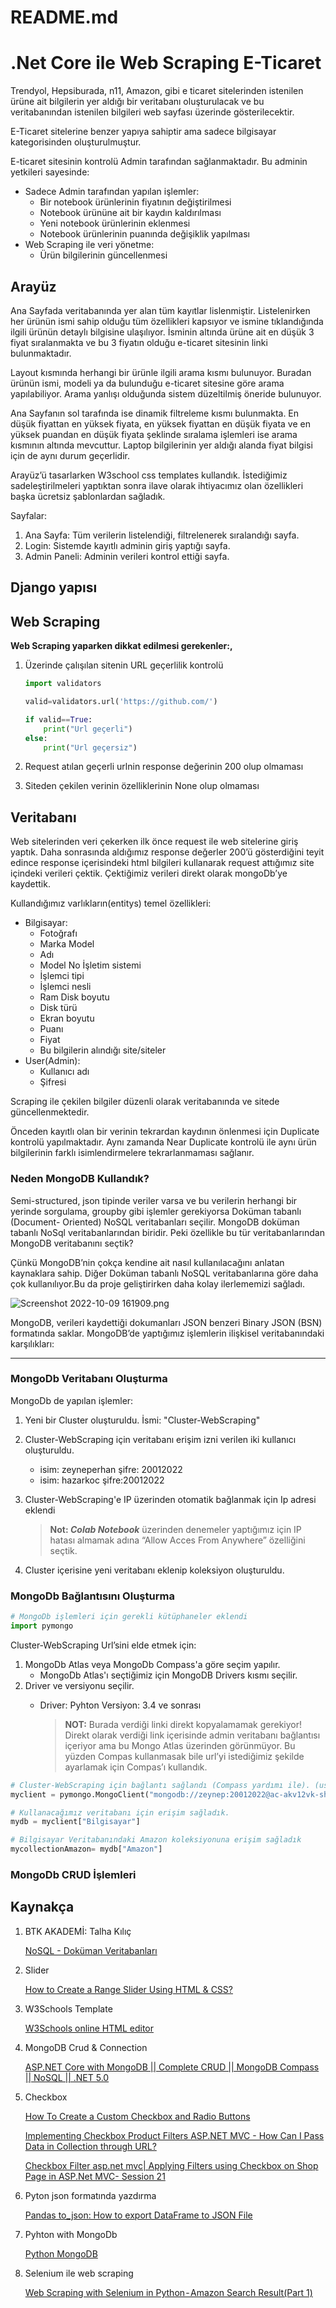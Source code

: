 # README.md

# .Net Core ile Web Scraping E-Ticaret

Trendyol, Hepsiburada, n11, Amazon, gibi e ticaret sitelerinden istenilen ürüne ait bilgilerin yer aldığı bir veritabanı oluşturulacak ve bu veritabanından istenilen bilgileri web sayfası üzerinde gösterilecektir.

E-Ticaret sitelerine benzer yapıya sahiptir ama sadece bilgisayar kategorisinden oluşturulmuştur.

E-ticaret sitesinin kontrolü Admin tarafından sağlanmaktadır. Bu adminin yetkileri sayesinde:

- Sadece Admin tarafından yapılan işlemler:
    - Bir notebook ürünlerinin fiyatının değiştirilmesi
    - Notebook ürününe ait bir kaydın kaldırılması
    - Yeni notebook ürünlerinin eklenmesi
    - Notebook ürünlerinin puanında değişiklik yapılması
- Web Scraping ile veri yönetme:
    - Ürün bilgilerinin güncellenmesi

## Arayüz

Ana Sayfada veritabanında yer alan tüm kayıtlar lislenmiştir. Listelenirken her ürünün ismi sahip olduğu tüm özellikleri kapsıyor ve ismine tıklandığında ilgili ürünün detaylı bilgisine ulaşılıyor. İsminin altında ürüne ait en düşük 3 fiyat sıralanmakta ve bu 3 fiyatın olduğu e-ticaret sitesinin linki bulunmaktadır.

Layout kısmında herhangi bir ürünle ilgili arama kısmı bulunuyor. Buradan ürünün ismi, modeli ya da bulunduğu e-ticaret sitesine göre arama yapılabiliyor. Arama yanlışı olduğunda sistem düzeltilmiş öneride bulunuyor.

Ana Sayfanın sol tarafında ise dinamik filtreleme kısmı bulunmakta. En düşük fiyattan en yüksek fiyata, en yüksek fiyattan en düşük fiyata ve en 
yüksek puandan en düşük fiyata şeklinde sıralama işlemleri ise arama kısmının altında mevcuttur. Laptop bilgilerinin yer aldığı alanda fiyat bilgisi için de aynı durum geçerlidir.

Arayüz’ü tasarlarken W3school css templates kullandık. İstediğimiz sadeleştirilmeleri yaptıktan sonra ilave olarak ihtiyacımız olan özellikleri başka ücretsiz şablonlardan sağladık.

Sayfalar: 

1. Ana Sayfa: Tüm verilerin listelendiği, filtrelenerek sıralandığı sayfa.
2. Login: Sistemde kayıtlı adminin giriş yaptığı sayfa.
3. Admin Paneli: Adminin verileri kontrol ettiği sayfa.

## Django yapısı

## Web Scraping

**Web Scraping yaparken dikkat edilmesi gerekenler:,**

1. Üzerinde çalışılan sitenin URL geçerlilik kontrolü
    
    ```python
    import validators
    
    valid=validators.url('https://github.com/')
    
    if valid==True:
        print("Url geçerli")
    else:
        print("Url geçersiz")
    ```
    
2. Request atılan geçerli urlnin response değerinin 200 olup olmaması
3. Siteden çekilen verinin özelliklerinin None olup olmaması

## Veritabanı

Web sitelerinden veri çekerken ilk önce request ile web sitelerine giriş yaptık. Daha sonrasında aldığımız response değerler 200’ü gösterdiğini teyit edince response içerisindeki html bilgileri kullanarak request attığımız site içindeki verileri çektik. Çektiğimiz verileri direkt olarak mongoDb’ye kaydettik.

Kullandığımız varlıkların(entitys) temel özellikleri: 

- Bilgisayar:
    - Fotoğrafı
    - Marka Model
    - Adı
    - Model No İşletim sistemi
    - İşlemci tipi
    - İşlemci nesli
    - Ram Disk boyutu
    - Disk türü
    - Ekran boyutu
    - Puanı
    - Fiyat
    - Bu bilgilerin alındığı site/siteler
- User(Admin):
    - Kullanıcı adı
    - Şifresi

Scraping ile çekilen bilgiler düzenli olarak veritabanında ve sitede güncellenmektedir. 

Önceden kayıtlı olan bir verinin tekrardan kaydının önlenmesi için Duplicate kontrolü yapılmaktadır. Aynı zamanda Near Duplicate kontrolü ile aynı ürün bilgilerinin farklı isimlendirmelere tekrarlanmaması sağlanır. 

### Neden MongoDB Kullandık?

Semi-structured, json tipinde veriler varsa ve bu verilerin herhangi bir yerinde sorgulama, groupby gibi işlemler gerekiyorsa Doküman tabanlı (Document- Oriented) NoSQL veritabanları seçilir. MongoDB doküman tabanlı NoSql veritabanlarından biridir. Peki özellikle bu tür veritabanlarından MongoDB veritabanını seçtik?

Çünkü MongoDB’nin çokça kendine ait nasıl kullanılacağını anlatan kaynaklara sahip. Diğer Doküman tabanlı NoSQL veritabanlarına göre daha çok kullanılıyor.Bu da proje geliştirirken daha kolay ilerlememizi sağladı.

![Screenshot 2022-10-09 161909.png](https://github.com/zeynepaslierhan/KOU-WebScraping-YazLab1/blob/main/img/Neden%20MongoDB%20Kulland%C4%B1k%201.png)

MongoDB, verileri kaydettiği dokumanları JSON benzeri Binary JSON (BSN) formatında saklar. MongoDB’de yaptığımız işlemlerin ilişkisel veritabanındaki karşılıkları:

---

### MongoDb Veritabanı Oluşturma

MongoDb de yapılan işlemler:

1. Yeni bir Cluster oluşturuldu. İsmi: "Cluster-WebScraping"
2. Cluster-WebScraping için veritabanı erişim izni verilen iki kullanıcı oluşturuldu.
    - isim: zeyneperhan şifre: 20012022
    - isim: hazarkoc şifre:20012022
3. Cluster-WebScraping'e IP üzerinden otomatik bağlanmak için Ip adresi eklendi
    
    > **Not: *Colab Notebook*** üzerinden denemeler yaptığımız için IP hatası almamak adına “Allow Acces From Anywhere” özelliğini seçtik.
    > 
4. Cluster içerisine yeni veritabanı eklenip koleksiyon oluşturuldu.

### MongoDb Bağlantısını Oluşturma

```python
# MongoDb işlemleri için gerekli kütüphaneler eklendi
import pymongo
```

Cluster-WebScraping Url’sini elde etmek için:

1. MongoDb Atlas veya MongoDb Compass'a göre seçim yapılır.
    - MongoDb Atlas'ı seçtiğimiz için MongoDB Drivers kısmı seçilir.
2. Driver ve versiyonu seçilir.
    - Driver: Pyhton Versiyon: 3.4 ve sonrası
        
        > **NOT:** Burada verdiği linki direkt kopyalamamak gerekiyor! Direkt olarak verdiği link içerisinde admin veritabanı bağlantısı içeriyor ama bu Mongo Atlas üzerinden görünmüyor. Bu yüzden Compas kullanmasak bile url’yi istediğimiz şekilde ayarlamak için Compas’ı kullandık.
        > 

```python
# Cluster-WebScraping için bağlantı sağlandı (Compass yardımı ile). (username: zeyneperhan password: 20012022)
myclient = pymongo.MongoClient("mongodb://zeynep:20012022@ac-akv12vk-shard-00-00.6erqfem.mongodb.net:27017,ac-akv12vk-shard-00-01.6erqfem.mongodb.net:27017,ac-akv12vk-shard-00-02.6erqfem.mongodb.net:27017/?ssl=true&replicaSet=atlas-8ffx15-shard-0&retryWrites=true&w=majority") 

# Kullanacağımız veritabanı için erişim sağladık.
mydb = myclient["Bilgisayar"]

# Bilgisayar Veritabanındaki Amazon koleksiyonuna erişim sağladık
mycollectionAmazon= mydb["Amazon"]
```

### MongoDb CRUD İşlemleri

## Kaynakça

1. BTK AKADEMİ: Talha Kılıç
    
    [NoSQL - Doküman Veritabanları](https://www.btkakademi.gov.tr/portal/course/nosql-dokueman-veritabanlari-21625)
    
2. Slider 
    
    [How to Create a Range Slider Using HTML & CSS?](https://uxplanet.org/how-to-create-a-range-slider-using-html-css-6112fe9346e4)
    
3. W3Schools Template
    
    [W3Schools online HTML editor](https://www.w3schools.com/w3css/tryit.asp?filename=tryw3css_templates_clothing_store&stacked=h)
    
4. MongoDB Crud & Connection
    
    [ASP.NET Core with MongoDB || Complete CRUD || MongoDB Compass || NoSQL || .NET 5.0](https://www.youtube.com/watch?v=dsvL22_w88I)
    
5. Checkbox 
    
    [How To Create a Custom Checkbox and Radio Buttons](https://www.w3schools.com/howto/howto_css_custom_checkbox.asp)
    
    [Implementing Checkbox Product Filters ASP.NET MVC - How Can I Pass Data in Collection through URL?](https://stackoverflow.com/questions/42283295/implementing-checkbox-product-filters-asp-net-mvc-how-can-i-pass-data-in-colle)
    
    [Checkbox Filter asp.net mvc| Applying Filters using Checkbox on Shop Page in ASP.Net MVC- Session 21](https://www.youtube.com/watch?v=I8ZZsXEeLxs)
    
6. Pyton json formatında yazdırma
    
    [Pandas to_json: How to export DataFrame to JSON File](https://appdividend.com/2022/03/15/pandas-to_json/#:~:text=To%20convert%20the%20object%20to,use%20the%20to_json()%20function)
    
7. Pyhton with MongoDb
    
    [Python MongoDB](https://www.w3schools.com/python/python_mongodb_getstarted.asp)
    
8. Selenium ile web scraping
    
    [Web Scraping with Selenium in Python - Amazon Search Result(Part 1)](https://medium.com/@jb.ranchana/web-scraping-with-selenium-in-python-amazon-search-result-part-1-f09c88090932)
